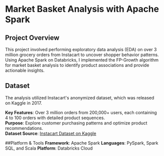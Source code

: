 # Market Basket Analysis with Apache Spark

## Project Overview
This project involved performing exploratory data analysis (EDA) on over 3 million grocery orders from Instacart to uncover shopper behavior patterns. Using Apache Spark on Databricks, I implemented the FP-Growth algorithm for market basket analysis to identify product associations and provide actionable insights.

## Dataset
The analysis utilized Instacart's anonymized dataset, which was released on Kaggle in 2017.

**Key Features**: Over 3 million orders from 200,000+ users, each containing 4 to 100 orders with detailed product sequences.<br/>
**Purpose**: Explore customer purchasing patterns and optimize product recommendations.<br/>
**Dataset Source**: [Instacart Dataset on Kaggle](https://www.kaggle.com/competitions/instacart-market-basket-analysis/data) <br/>

##Platform & Tools
**Framework**: Apache Spark
**Languages**: PySpark, Spark SQL, and Scala
**Platform**: Databricks Cloud
